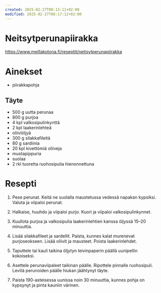 ```yaml
---
created: 2025-02-27T08:13:11+02:00
modified: 2025-02-27T08:17:12+02:00
---
```


# Neitsytperunapiirakka

https://www.meillakotona.fi/reseptit/neitsytperunapiirakka

# Ainekset
- piirakkapohja

## Täyte
- 500 g uutta perunaa
- 800 g purjoa
- 4 kpl valkosipulinkynttä
- 2 kpl laakerinlehteä
- oliiviöljyä
- 300 g silakkafileitä
- 80 g sardiinia
- 20 kpl kivettömiä oliiveja
- mustapippuria
- suolaa
- 2 rkl tuoretta ruohosipulia hienonnettuna

# Resepti

1. Pese perunat. Keitä ne suolalla maustetussa vedessä napakan kypsiksi. Valuta ja viipaloi perunat.

1. Halkaise, huuhdo ja viipaloi purjo. Kuori ja viipaloi valkosipulinkynnet.

1. Kuullota purjoa ja valkosipulia laakerinlehtien kanssa öljyssä 15–20 minuuttia.

1. Lisää silakkafileet ja sardellit. Paista, kunnes kalat murenevat purjoseokseen. Lisää oliivit ja mausteet. Poista laakerinlehdet.

1. Taputtele tai kauli taikina öljytyn leivinpaperin päällä uunipellin kokoiseksi.

1. Asettele perunaviipaleet taikinan päälle. Ripottele pinnalle ruohosipuli. Levitä perunoiden päälle hiukan jäähtynyt täyte.

1. Paista 190-asteisessa uunissa noin 30 minuuttia, kunnes pohja on kypsynyt ja pinta kauniin värinen.
